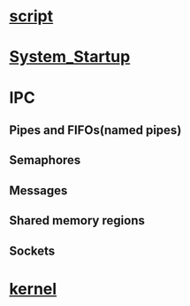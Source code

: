 # [script](script.md)

# [System_Startup](System_Startup.md)

# IPC

## Pipes and FIFOs(named pipes)

## Semaphores

## Messages

## Shared memory regions

## Sockets

# [kernel](kernel.md)

